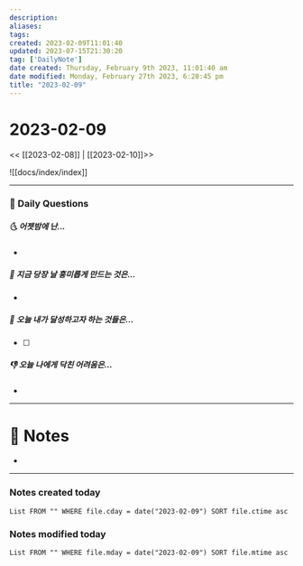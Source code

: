 ```yaml
---
description:
aliases: 
tags: 
created: 2023-02-09T11:01:40
updated: 2023-07-15T21:30:20
tag: ['DailyNote']
date created: Thursday, February 9th 2023, 11:01:40 am
date modified: Monday, February 27th 2023, 6:20:45 pm
title: "2023-02-09"
---
```


# 2023-02-09

<< [[2023-02-08]] | [[2023-02-10]]>>

![[docs/index/index]]

---

### 📅 Daily Questions

##### 🌜 어젯밤에 난...

- 

##### 🙌 지금 당장 날 흥미롭게 만드는 것은...

- 

##### 🚀 오늘 내가 달성하고자 하는 것들은...

- [ ] 

##### 👎 오늘 나에게 닥친 어려움은...

- 

---

# 📝 Notes

- 

---

### Notes created today

```dataview
List FROM "" WHERE file.cday = date("2023-02-09") SORT file.ctime asc
```

### Notes modified today

```dataview
List FROM "" WHERE file.mday = date("2023-02-09") SORT file.mtime asc
```
